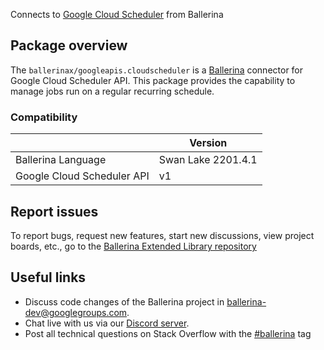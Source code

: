 Connects to [Google Cloud Scheduler](https://cloud.google.com/scheduler/docs/reference/rest) from Ballerina

## Package overview
The `ballerinax/googleapis.cloudscheduler` is a [Ballerina](https://ballerina.io/) connector for Google Cloud Scheduler API.
This package provides the capability to manage jobs run on a regular recurring schedule.

### Compatibility
|                            | Version         |
|----------------------------|-----------------|
| Ballerina Language         | Swan Lake 2201.4.1| 
| Google Cloud Scheduler API | v1              |

## Report issues
To report bugs, request new features, start new discussions, view project boards, etc., go to the [Ballerina Extended Library repository](https://github.com/ballerina-platform/ballerina-extended-library)

## Useful links
- Discuss code changes of the Ballerina project in [ballerina-dev@googlegroups.com](mailto:ballerina-dev@googlegroups.com).
- Chat live with us via our [Discord server](https://discord.gg/ballerinalang).
- Post all technical questions on Stack Overflow with the [#ballerina](https://stackoverflow.com/questions/tagged/ballerina) tag
